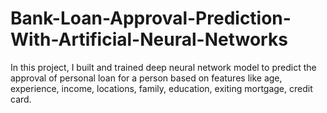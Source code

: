 # Bank-Loan-Approval-Prediction-With-Artificial-Neural-Networks
In this  project, I built and trained  deep neural network model to predict the approval of personal loan for a person based on features like age, experience, income, locations, family, education, exiting mortgage, credit card.
